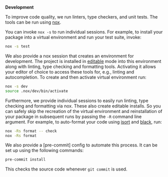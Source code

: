 **Development**

To improve code quality, we run linters, type checkers, and unit tests. The
tools can be run using [nox]. 

You can invoke `nox -s` to run individual sessions. For example, to install
your package into a virtual environment and run your test suite, invoke:

```bash
nox -s test
```

We also provide a nox session that creates an environment for development. The
project is installed in [editable] mode into this environment along with
linting, type checking and formatting tools. Activating it allows your editor
of choice to access these tools for, e.g., linting and autocompletion. To
create and then activate virtual environment run:

```bash
nox -s dev
source .nox/dev/bin/activate
```

Furthermore, we provide individual sessions to easily run linting, type
checking and formatting via nox. These also create editable installs. So you
can safely skip the recreation of the virtual environment and reinstallation of
your package in subsequent runs by passing the `-R` command line argument. For
example, to auto-format your code using [isort] and [black], run:

```bash
nox -Rs format -- check
nox -Rs format
```

We also provide a [pre-commit] config to automate this process. It can be
set up using the following commands:

```bash
pre-commit install
```

This checks the source code whenever `git commit` is used.

[nox]: https://nox.thea.codes/en/stable/index.html
[pre]: https://pre-commit.com/
[black]: https://black.readthedocs.io/en/stable/
[isort]: https://pycqa.github.io/isort/
[editable]: https://setuptools.pypa.io/en/latest/userguide/development_mode.html
